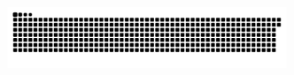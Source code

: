 ![Snake animation](https://github.com/higorandrad/higorandrad/blob/output/github-contribution-grid-snake.svg)
